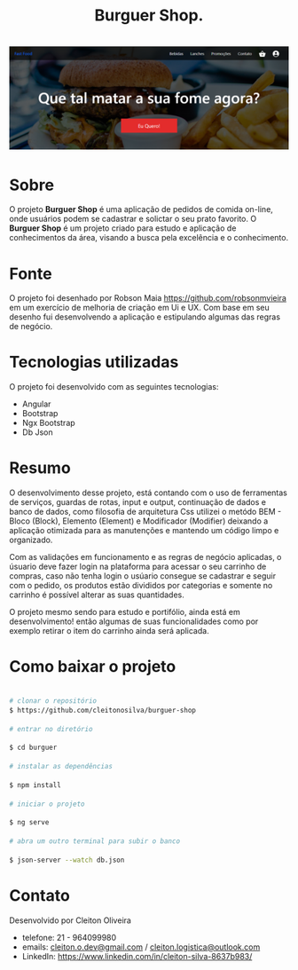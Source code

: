 <h1 align="center">
        Burguer Shop. 
</h1>
<h1>
    <img src="src\assets\img\burguerReadme.png">

</h1>

# Sobre

O projeto **Burguer Shop** é uma aplicação de pedidos de comida on-line, onde usuários podem se cadastrar e solictar o seu prato favorito. 
O **Burguer Shop** é um projeto criado para estudo e aplicação de conhecimentos da área, visando a busca pela excelência e o conhecimento.


# Fonte 

O projeto foi desenhado por Robson Maia https://github.com/robsonmvieira em um exercício de melhoria de criação em Ui e UX. Com base em seu desenho fui desenvolvendo a aplicação e estipulando algumas das regras de negócio. 


# Tecnologias utilizadas

O projeto foi desenvolvido com as seguintes tecnologias:
- Angular 
- Bootstrap
- Ngx Bootstrap 
- Db Json 

# Resumo 

O desenvolvimento desse projeto, está contando com o uso de ferramentas de serviços, guardas de rotas, input e output, continuação de dados e banco de dados, como filosofia de arquitetura Css utilizei o metódo BEM - Bloco (Block), Elemento (Element) e Modificador (Modifier) deixando a aplicação otimizada para as manutenções e mantendo um código limpo e organizado. 

Com as validações em funcionamento e as regras de negócio aplicadas, o úsuario deve fazer login na plataforma para acessar o seu carrinho de compras, caso não tenha login o usúario consegue se cadastrar e seguir com o pedido, os produtos estão divididos por categorias e somente no carrinho é possível alterar as suas quantidades. 

O projeto mesmo sendo para estudo e portifólio, ainda está em desenvolvimento! então algumas de suas funcionalidades como por exemplo retirar o item do carrinho ainda será aplicada. 


# Como baixar o projeto 

```bash

# clonar o repositório 
$ https://github.com/cleitonosilva/burguer-shop

# entrar no diretório 

$ cd burguer

# instalar as dependências 

$ npm install 

# iniciar o projeto

$ ng serve 

# abra um outro terminal para subir o banco

$ json-server --watch db.json


```


# Contato
Desenvolvido por Cleiton Oliveira
- telefone: 21 - 964099980
- emails: cleiton.o.dev@gmail.com / cleiton.logistica@outlook.com
- LinkedIn: https://www.linkedin.com/in/cleiton-silva-8637b983/

